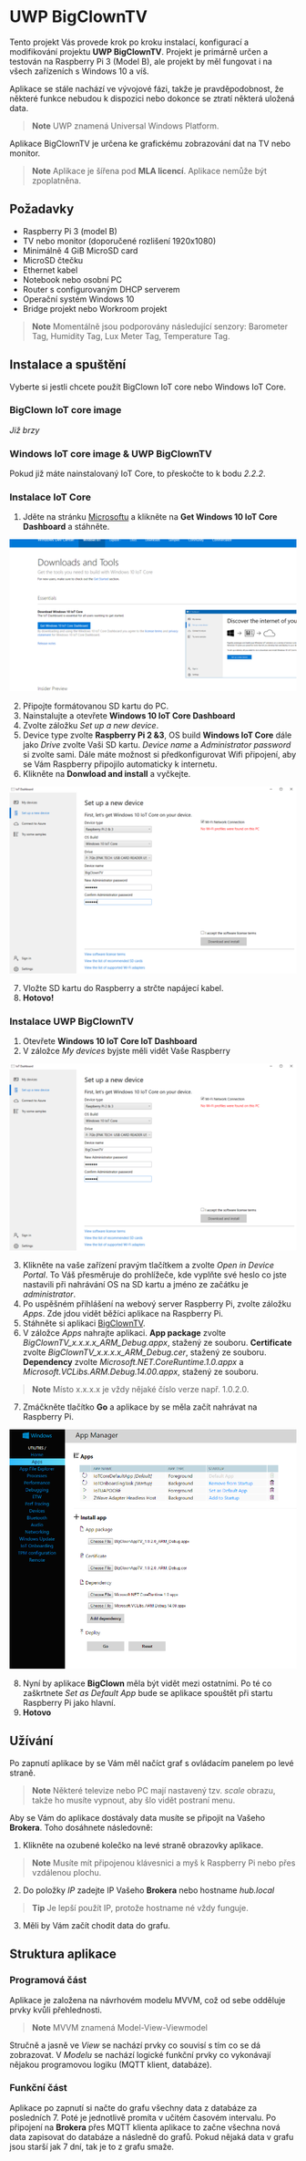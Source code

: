 # UWP BigClownTV
Tento projekt Vás provede krok po kroku instalací, konfigurací a modifikování projektu **UWP BigClownTV**.
Projekt je primárně určen a testován na Raspberry Pi 3 (Model B), ale projekt by měl fungovat i na všech zařízeních s Windows 10 a víš.

Aplikace se stále nachází ve vývojové fázi, takže je pravděpodobnost, že některé funkce nebudou k dispozici nebo dokonce se ztratí některá uložená data.

> **Note** UWP znamená Universal Windows Platform.

Aplikace BigClownTV je určena ke grafickému zobrazování dat na TV nebo monitor.

>**Note** Aplikace je šířena pod **MLA licencí**.
Aplikace nemůže být zpoplatněna.


## Požadavky
* Raspberry Pi 3 (model B)
* TV nebo monitor (doporučené rozlišení 1920x1080)
* Minimálně 4 GiB MicroSD card
* MicroSD čtečku
* Ethernet kabel
* Notebook nebo osobní PC
* Router s configurovaným DHCP serverem
* Operační systém Windows 10
* Bridge projekt nebo Workroom projekt

> **Note** Momentálně jsou podporovány následující senzory: Barometer Tag, Humidity Tag, Lux Meter Tag, Temperature Tag.

## Instalace a spuštění
Vyberte si jestli chcete použít BigClown IoT core nebo Windows IoT Core.


### BigClown IoT core image
*Již brzy*


### Windows IoT core image & UWP BigClownTV
Pokud již máte nainstalovaný IoT Core, to přeskočte to k bodu *2.2.2*.


### Instalace IoT Core
1. Jděte na stránku [Microsoftu](https://developer.microsoft.com/en-us/windows/iot/downloads) a klikněte na **Get Windows 10 IoT Core Dashboard** a stáhněte.

![DashboardDownload](images/DashboardDownload.png)

2. Připojte formátovanou SD kartu do PC.
3. Nainstalujte a otevřete **Windows 10 IoT Core Dashboard**
4. Zvolte záložku *Set up a new device*.
5. Device type zvolte **Raspberry Pi 2 &3**, OS build **Windows IoT Core** dále jako *Drive* zvolte Vaši SD kartu.
*Device name* a *Administrator password* si zvolte sami.
Dále máte možnost si předkonfigurovat Wifi připojení, aby se Vám Raspberry připojilo automaticky k internetu.
6. Klikněte na **Donwload and install** a vyčkejte.

![Dashboard](images/Dashboard.png)

7. Vložte SD kartu do Raspberry a strčte napájecí kabel.
8. **Hotovo!**


### Instalace UWP BigClownTV
1. Otevřete **Windows 10 IoT Core IoT Dashboard** 
2. V záložce *My devices* byjste měli vidět Vaše Raspberry

![Dashboard](images/Dashboard.png)

3. Klikněte na vaše zařízení pravým tlačítkem a zvolte *Open in Device Portal*.
To Váš přesměruje do prohlížeče, kde vyplňte své heslo co jste nastavili při nahrávání OS na SD kartu a jméno ze začátku je *administrator*.
4. Po uspěšném přihlášení na webový server Raspberry Pi, zvolte záložku *Apps*.
Zde jdou vidět běžíci aplikace na Raspberry Pi.
5. Stáhněte si aplikaci [BigClownTV](http://Musimdodatodkaz.specha).
6. V záložce *Apps* nahrajte aplikaci.
**App package** zvolte *BigClownTV_x.x.x.x_ARM_Debug.appx*, stažený ze souboru.
**Certificate** zvolte *BigClownTV_x.x.x.x_ARM_Debug.cer*, stažený ze souboru.
**Dependency** zvolte *Microsoft.NET.CoreRuntime.1.0.appx* a *Microsoft.VCLibs.ARM.Debug.14.00.appx*, stažený ze souboru.

> **Note** Místo x.x.x.x je vždy nějaké číslo verze např. 1.0.2.0.

7. Zmáčkněte tlačítko **Go** a aplikace by se měla začít nahrávat na Raspberry Pi.

![AppManager](images/AppManager.png)

8. Nyní by aplikace **BigClown** měla být vidět mezi ostatními. 
Po té co zaškrtnete *Set as Default App* bude se aplikace spouštět při startu Raspberry Pi jako hlavní.
9. **Hotovo**


## Užívání
Po zapnutí aplikace by se Vám měl načíct graf s ovládacím panelem po levé straně.

>**Note** Některé televize nebo PC mají nastavený tzv. *scale* obrazu, takže ho musíte vypnout, aby šlo vidět postraní menu.

Aby se Vám do aplikace dostávaly data musíte se připojit na Vašeho **Brokera**.
Toho dosáhnete následovně:

1. Klikněte na ozubené kolečko na levé straně obrazovky aplikace.

>**Note** Musíte mít připojenou klávesnici a myš k Raspberry Pi nebo přes vzdálenou plochu.

2. Do položky *IP* zadejte IP Vašeho **Brokera** nebo hostname *hub.local*

>**Tip** Je lepší použít IP, protože hostname né vždy funguje.

3. Měli by Vám začít chodit data do grafu.


## Struktura aplikace


### Programová část
Aplikace je založena na návrhovém modelu MVVM, což od sebe odděluje prvky kvůli přehlednosti.

> **Note** MVVM znamená Model-View-Viewmodel

Stručně a jasně ve *View* se nachází prvky co souvisí s tím co se dá zobrazovat.
V *Modelu* se nachází logické funkční prvky co vykonávají nějakou programovou logiku (MQTT klient, databáze).


### Funkční část
Aplikace po zapnutí si načte do grafu všechny data z databáze za posledních 7.
Poté je jednotlivě promíta v učitém časovém intervalu.
Po připojení na **Brokera** přes MQTT klienta aplikace to začne všechna nová data zapisovat do databáze a následně do grafů.
Pokud nějaká data v grafu jsou starší jak 7 dní, tak je to z grafu smaže.



